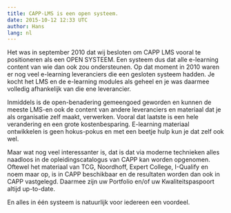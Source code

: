 ```yaml
---
title: CAPP-LMS is een open systeem.
date: 2015-10-12 12:33 UTC
author: Hans
lang: nl
---
```


Het was in september 2010 dat wij besloten om CAPP LMS vooral te positioneren als een OPEN SYSTEEM. Een systeem dus dat alle e-learning content van wie dan ook zou ondersteunen. Op dat moment in 2010 waren er nog veel e-learning leveranciers die een gesloten systeem hadden. Je kocht het LMS en de e-learning modules als geheel en je was daarmee volledig afhankelijk van die ene leverancier.

Inmiddels is de open-benadering gemeengoed geworden en kunnen de meeste LMS-en ook de content van andere leveranciers en materiaal dat je als organisatie zelf maakt, verwerken. Vooral dat laatste is een hele verandering en een grote kostenbesparing. E-learning materiaal ontwikkelen is geen hokus-pokus en met een beetje hulp kun je dat zelf ook wel.

Maar wat nog veel interessanter is, dat is dat via moderne technieken alles naadloos in de opleidingscatalogus van CAPP kan worden opgenomen. Oftewel het materiaal van TCG, Noordhoff, Expert College, I-Qualify en noem maar op, is in CAPP beschikbaar en de resultaten worden dan ook in CAPP vastgelegd. Daarmee zijn uw Portfolio en/of uw Kwaliteitspaspoort altijd up-to-date.

En alles in één systeem is natuurlijk voor iedereen een voordeel.
